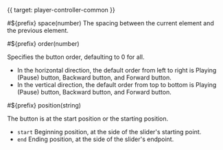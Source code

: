 {{ target: player-controller-common }}

#${prefix} space(number)
The spacing between the current element and the previous element.

#${prefix} order(number)

Specifies the button order, defaulting to 0 for all.

- In the horizontal direction, the default order from left to right is Playing (Pause) button, Backward button, and Forward button.
- In the vertical direction, the default order from top to bottom is Playing (Pause) button, Backward button, and Forward button.

#${prefix} position(string)

The button is at the start position or the starting position.

- `start` Beginning position, at the side of the slider's starting point.
- `end` Ending position, at the side of the slider's endpoint.